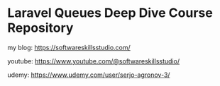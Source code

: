 # Laravel Queues Deep Dive Course Repository

my blog:
https://softwareskillsstudio.com/

youtube:
https://www.youtube.com/@softwareskillsstudio/

udemy:
https://www.udemy.com/user/serjo-agronov-3/
